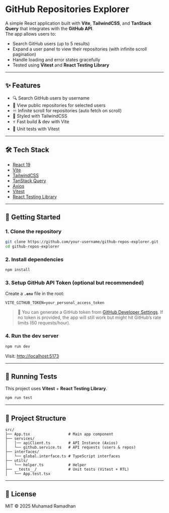 # GitHub Repositories Explorer

A simple React application built with **Vite**, **TailwindCSS**, and **TanStack Query** that integrates with the **GitHub API**.  
The app allows users to:

- Search GitHub users (up to 5 results)
- Expand a user panel to view their repositories (with infinite scroll pagination)
- Handle loading and error states gracefully
- Tested using **Vitest** and **React Testing Library**

---

## ✨ Features

- 🔍 Search GitHub users by username
- 📂 View public repositories for selected users
- ♾️ Infinite scroll for repositories (auto fetch on scroll)
- 🎨 Styled with TailwindCSS
- ⚡ Fast build & dev with Vite
- 🧪 Unit tests with Vitest

---

## 🛠️ Tech Stack

- [React 19](https://react.dev/)
- [Vite](https://vitejs.dev/)
- [TailwindCSS](https://tailwindcss.com/)
- [TanStack Query](https://tanstack.com/query/latest)
- [Axios](https://axios-http.com/)
- [Vitest](https://vitest.dev/)
- [React Testing Library](https://testing-library.com/docs/react-testing-library/intro/)

---

## 🚀 Getting Started

### 1. Clone the repository

```bash
git clone https://github.com/your-username/github-repos-explorer.git
cd github-repos-explorer
````

### 2. Install dependencies

```bash
npm install
```

### 3. Setup GitHub API Token (optional but recommended)

Create a **`.env`** file in the root:

```env
VITE_GITHUB_TOKEN=your_personal_access_token
```

> 🔑 You can generate a GitHub token from [GitHub Developer Settings](https://github.com/settings/tokens).
> If no token is provided, the app will still work but might hit GitHub’s rate limits (60 requests/hour).

### 4. Run the dev server

```bash
npm run dev
```

Visit: [http://localhost:5173](http://localhost:5173)

---

## 🧪 Running Tests

This project uses **Vitest** + **React Testing Library**.

```bash
npm run test
```

---

## 📂 Project Structure

```
src/
├── App.tsx                 # Main app component
├── services/
│   │── apiClient.ts        # API Instance (Axios)
│   └── github.service.ts   # API requests (users & repos)
├── interfaces/
│   └── global.interface.ts # TypeScript interfaces
├── utils/
│   └── helper.ts           # Helper
├── __tests__/              # Unit tests (Vitest + RTL)
│   └── App.test.tsx
```

---

## 📜 License

MIT © 2025 Muhamad Ramadhan
